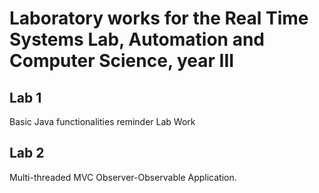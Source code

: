 # Laboratory works for the Real Time Systems Lab, Automation and Computer Science, year III

## Lab 1

Basic Java functionalities reminder Lab Work

## Lab 2

Multi-threaded MVC Observer-Observable Application.
